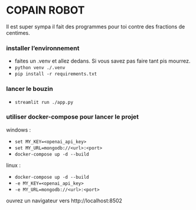 # COPAIN ROBOT

Il est super sympa il fait des programmes pour toi contre des fractions de centimes.

### installer l’environnement
- faites un .venv et allez dedans. Si vous savez pas faire tant pis mourrez.
- `python venv ./.venv`
- `pip install -r requirements.txt`

### lancer le bouzin
- `streamlit run ./app.py`

### utiliser docker-compose pour lancer le projet

windows :
- `set MY_KEY=<openai_api_key>`
- `set MY_URL=mongodb://<url>:<port>`
- `docker-compose up -d --build`

linux :
- `docker-compose up -d --build`
- `-e MY_KEY=<openai_api_key>`
- `-e MY_URL=mongodb://<url>:<port>`


ouvrez un navigateur vers http://localhost:8502